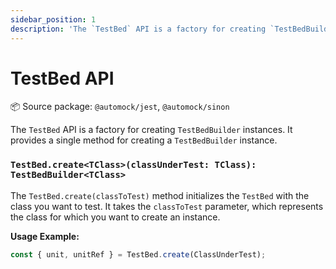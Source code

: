 ```yaml
---
sidebar_position: 1
description: 'The `TestBed` API is a factory for creating `TestBedBuilder` instances'
---
```


# TestBed API

:package: Source package: `@automock/jest`, `@automock/sinon`

The `TestBed` API is a factory for creating `TestBedBuilder` instances. It provides a single method for creating a
`TestBedBuilder` instance.

### `TestBed.create<TClass>(classUnderTest: TClass): TestBedBuilder<TClass>`

The `TestBed.create(classToTest)` method initializes the `TestBed` with the class you want to test. It takes the
`classToTest` parameter, which represents the class for which you want to create an instance.

**Usage Example:**

```typescript
const { unit, unitRef } = TestBed.create(ClassUnderTest);
```

